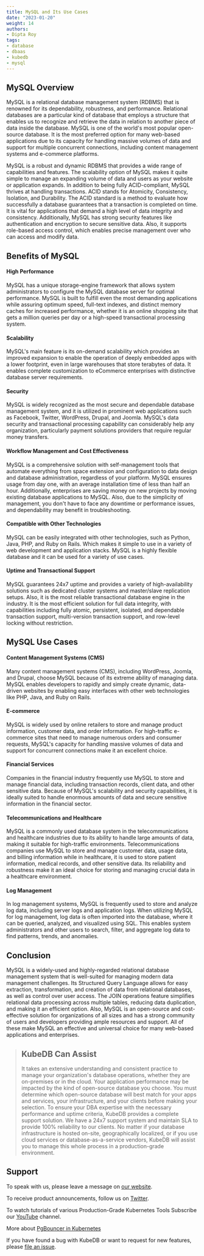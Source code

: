 ```yaml
---
title: MySQL and Its Use Cases
date: "2023-01-20"
weight: 14
authors:
- Dipta Roy
tags:
- database
- dbaas
- kubedb
- mysql
---
```


## MySQL Overview
MySQL is a relational database management system (RDBMS) that is renowned for its dependability, robustness, and performance. Relational databases are a particular kind of database that employs a structure that enables us to recognize and retrieve the data in relation to another piece of data inside the database. MySQL is one of the world's most popular open-source database. It is the most preferred option for many web-based applications due to its capacity for handling massive volumes of data and support for multiple concurrent connections, including content management systems and e-commerce platforms. 

MySQL is a robust and dynamic RDBMS that provides a wide range of capabilities and features. The scalability option of MySQL makes it quite simple to manage an expanding volume of data and users as your website or application expands. In addition to being fully ACID-compliant, MySQL thrives at handling transactions. ACID stands for Atomicity, Consistency, Isolation, and Durability. The ACID standard is a method to evaluate how successfully a database guarantees that a transaction is completed on time. It is vital for applications that demand a high level of data integrity and consistency. Additionally, MySQL has strong security features like authentication and encryption to secure sensitive data. Also, it supports role-based access control, which enables precise management over who can access and modify data. 


## Benefits of MySQL

#### High Performance
MySQL has a unique storage-engine framework that allows system administrators to configure the MySQL database server for optimal performance. MySQL is built to fulfill even the most demanding applications while assuring optimum speed, full-text indexes, and distinct memory caches for increased performance, whether it is an online shopping site that gets a million queries per day or a high-speed transactional processing system.

#### Scalability
MySQL's main feature is its on-demand scalability which provides an improved expansion to enable the operation of deeply embedded apps with a lower footprint, even in large warehouses that store terabytes of data. It enables complete customization to eCommerce enterprises with distinctive database server requirements.

#### Security
MySQL is widely recognized as the most secure and dependable database management system, and it is utilized in prominent web applications such as Facebook, Twitter, WordPress, Drupal, and Joomla. MySQL's data security and transactional processing capability can considerably help any organization, particularly payment solutions providers that require regular money transfers.

#### Workflow Management and Cost Effectiveness
MySQL is a comprehensive solution with self-management tools that automate everything from space extension and configuration to data design and database administration, regardless of your platform. MySQL ensures usage from day one, with an average installation time of less than half an hour. Additionally, enterprises are saving money on new projects by moving existing database applications to MySQL. Also, due to the simplicity of management, you don't have to face any downtime or performance issues, and dependability may benefit in troubleshooting.

#### Compatible with Other Technologies
MySQL can be easily integrated with other technologies, such as Python, Java, PHP, and Ruby on Rails. Which makes it simple to use in a variety of web development and application stacks. MySQL is a highly flexible database and it can be used for a variety of use cases.

#### Uptime and Transactional Support
MySQL guarantees 24x7 uptime and provides a variety of high-availability solutions such as dedicated cluster systems and master/slave replication setups. Also, it is the most reliable transactional database engine in the industry. It is the most efficient solution for full data integrity, with capabilities including fully atomic, persistent, isolated, and dependable transaction support, multi-version transaction support, and row-level locking without restriction. 


## MySQL Use Cases

#### Content Management Systems (CMS)
Many content management systems (CMS), including WordPress, Joomla, and Drupal, choose MySQL because of its extreme ability of managing data. MySQL enables developers to rapidly and simply create dynamic, data-driven websites by enabling easy interfaces with other web technologies like PHP, Java, and Ruby on Rails.


#### E-commerce
MySQL is widely used by online retailers to store and manage product information, customer data, and order information. For high-traffic e-commerce sites that need to manage numerous orders and consumer requests, MySQL's capacity for handling massive volumes of data and support for concurrent connections make it an excellent choice.

#### Financial Services
Companies in the financial industry frequently use MySQL to store and manage financial data, including transaction records, client data, and other sensitive data. Because of MySQL's scalability and security capabilities, it is ideally suited to handle enormous amounts of data and secure sensitive information in the financial sector. 

#### Telecommunications and Healthcare
MySQL is a commonly used database system in the telecommunications and healthcare industries due to its ability to handle large amounts of data, making it suitable for high-traffic environments. Telecommunications companies use MySQL to store and manage customer data, usage data, and billing information while in healthcare, it is used to store patient information, medical records, and other sensitive data. Its reliability and robustness make it an ideal choice for storing and managing crucial data in a healthcare environment.

#### Log Management
In log management systems, MySQL is frequently used to store and analyze log data, including server logs and application logs. When utilizing MySQL for log management, log data is often imported into the database, where it can be queried, analyzed, and visualized using SQL. This enables system administrators and other users to search, filter, and aggregate log data to find patterns, trends, and anomalies. 


## Conclusion
MySQL is a widely-used and highly-regarded relational database management system that is well-suited for managing modern data management challenges. Its Structured Query Language allows for easy extraction, transformation, and creation of data from relational databases, as well as control over user access. The JOIN operations feature simplifies relational data processing across multiple tables, reducing data duplication, and making it an efficient option. Also, MySQL is an open-source and cost-effective solution for organizations of all sizes and has a strong community of users and developers providing ample resources and support. All of these make MySQL an effective and universal choice for many web-based applications and enterprises.



> ## KubeDB Can Assist
> It takes an extensive understanding and consistent practice to manage your organization's database operations, whether they are on-premises or in the cloud. Your application performance may be impacted by the kind of open-source database you choose. You must determine which open-source database will best match for your apps and services, your infrastructure, and your clients before making your selection. 
> To ensure your DBA expertise with the necessary performance and uptime criteria, KubeDB provides a complete support solution. We have a 24x7 support system and maintain SLA to provide 100% reliability to our clients. No matter if your database infrastructure is hosted on-site, geographically localized, or if you use cloud services or database-as-a-service vendors, KubeDB will assist you to manage this whole process in a production-grade environment.
























## Support

To speak with us, please leave a message on [our website](https://appscode.com/contact/).

To receive product announcements, follow us on [Twitter](https://twitter.com/KubeDB).

To watch tutorials of various Production-Grade Kubernetes Tools Subscribe our [YouTube](https://www.youtube.com/c/AppsCodeInc/) channel.

More about [PgBouncer in Kubernetes](https://kubedb.com/kubernetes/databases/run-and-manage-pgbouncer-on-kubernetes/)

If you have found a bug with KubeDB or want to request for new features, please [file an issue](https://github.com/kubedb/project/issues/new).
